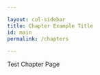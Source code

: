 ```yaml
---

layout: col-sidebar
title: Chapter Example Title
id: main
permalink: /chapters

---
```



Test Chapter Page